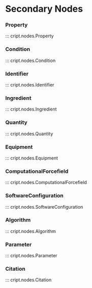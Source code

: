 # Secondary Nodes

### Property
::: cript.nodes.Property

### Condition
::: cript.nodes.Condition

### Identifier
::: cript.nodes.Identifier

### Ingredient
::: cript.nodes.Ingredient

### Quantity
::: cript.nodes.Quantity

### Equipment
::: cript.nodes.Equipment

### ComputationalForcefield
::: cript.nodes.ComputationalForcefield

### SoftwareConfiguration
::: cript.nodes.SoftwareConfiguration

### Algorithm
::: cript.nodes.Algorithm

### Parameter
::: cript.nodes.Parameter

### Citation
::: cript.nodes.Citation
